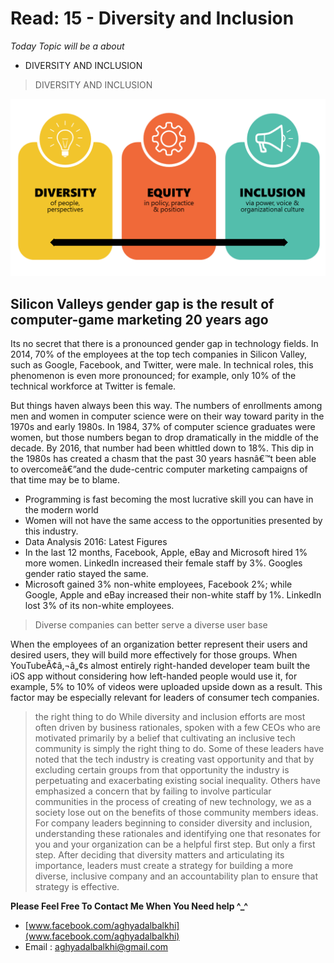 # Read: 15 - Diversity and Inclusion

*Today Topic will be a about*
-  DIVERSITY AND INCLUSION


>  DIVERSITY AND INCLUSION

 ![image](images/Diversity&Inclusion.png)

## Silicon Valleys gender gap is the result of computer-game marketing 20 years ago


Its no secret that there is a pronounced gender gap in technology fields. In 2014, 70% of the employees at the top tech companies in Silicon Valley, such as Google, Facebook, and Twitter, were male. In technical roles, this phenomenon is even more pronounced; for example, only 10% of the technical workforce at Twitter is female.

But things haven always been this way. The numbers of enrollments among men and women in computer science were on their way toward parity in the 1970s and early 1980s. In 1984, 37% of computer science graduates were women, but those numbers began to drop dramatically in the middle of the decade. By 2016, that number had been whittled down to 18%. This dip in the 1980s has created a chasm that the past 30 years hasnâ€™t been able to overcomeâ€”and the dude-centric computer marketing campaigns of that time may be to blame.

-  Programming is fast becoming the most lucrative skill you can have in the modern world
-  Women will not have the same access to the opportunities presented by this industry.
-  Data Analysis 2016: Latest Figures
-  In the last 12 months, Facebook, Apple, eBay and Microsoft hired 1% more women. LinkedIn increased their female staff by 3%. Googles gender ratio stayed the same.
-  Microsoft gained 3% non-white employees, Facebook 2%; while Google, Apple and eBay increased their non-white staff by 1%. LinkedIn lost 3% of its non-white employees.

> Diverse companies can better serve a diverse user base 

When the employees of an organization better represent their users and desired users, they will build more effectively for those groups. When YouTubeÃ¢â‚¬â„¢s almost entirely right-handed developer team built the iOS app without considering how left-handed people would use it, for example, 5% to 10% of videos were uploaded upside down as a result. This factor may be especially relevant for leaders of consumer tech companies.
> the right thing to do 
While diversity and inclusion efforts are most often driven by business rationales, spoken with a few CEOs who are motivated primarily by a belief that cultivating an inclusive tech community is simply the right thing to do.
Some of these leaders have noted that the tech industry is creating vast opportunity and that by excluding certain groups from that opportunity the industry is perpetuating and exacerbating existing social inequality. Others have emphasized a concern that by failing to involve particular communities in the process of creating of new technology, we as a society lose out on the benefits of those community members ideas. 
For company leaders beginning to consider diversity and inclusion, understanding these rationales and identifying one that resonates for you and your organization can be a helpful first step.
But only a first step. After deciding that diversity matters and articulating its importance, leaders must create a strategy for building a more diverse, inclusive company and an accountability plan to ensure that strategy is effective.








**Please Feel Free To Contact Me When You Need help ^_^**
* [www.facebook.com/aghyadalbalkhi](www.facebook.com/aghyadalbalkhi)
* Email : aghyadalbalkhi@gmail.com
